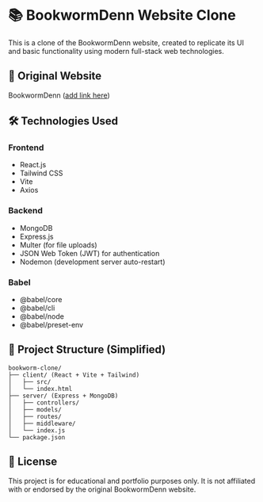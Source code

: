 <h1>📚 BookwormDenn Website Clone</h1>

<p>This is a clone of the BookwormDenn website, created to replicate its UI and basic functionality using modern full-stack web technologies.</p>

<h2>🔗 Original Website</h2>
<p>BookwormDenn (<a href="#">add link here</a>)</p>

<h2>🛠️ Technologies Used</h2>

<h3>Frontend</h3>
<ul>
  <li>React.js</li>
  <li>Tailwind CSS</li>
  <li>Vite</li>
  <li>Axios</li>
</ul>

<h3>Backend</h3>
<ul>
  <li>MongoDB</li>
  <li>Express.js</li>
  <li>Multer (for file uploads)</li>
  <li>JSON Web Token (JWT) for authentication</li>
  <li>Nodemon (development server auto-restart)</li>
</ul>

<h3>Babel</h3>
<ul>
  <li>@babel/core</li>
  <li>@babel/cli</li>
  <li>@babel/node</li>
  <li>@babel/preset-env</li>
</ul>

<h2>📁 Project Structure (Simplified)</h2>

<pre><code>bookworm-clone/
├── client/ (React + Vite + Tailwind)
│   ├── src/
│   └── index.html
├── server/ (Express + MongoDB)
│   ├── controllers/
│   ├── models/
│   ├── routes/
│   ├── middleware/
│   └── index.js
└── package.json
</code></pre>

<h2>📄 License</h2>
<p>This project is for educational and portfolio purposes only. It is not affiliated with or endorsed by the original BookwormDenn website.</p>
